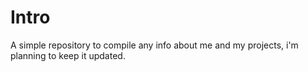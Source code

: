 # Intro
A simple repository to compile any info about me and my projects, i'm planning to keep it updated.
